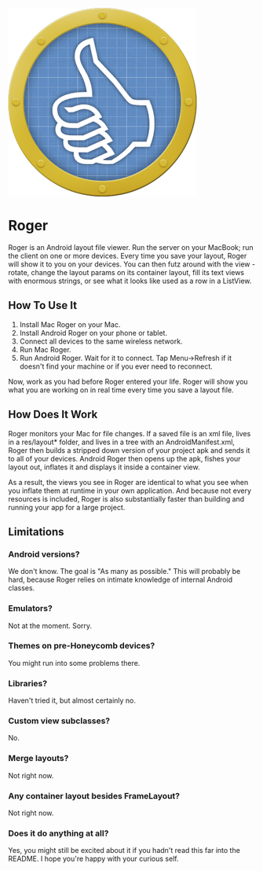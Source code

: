 ![Roger icon](https://github.com/bignerdranch/Roger/raw/master/Android/Roger/res/drawable/roger_icon.png)

Roger
=====

Roger is an Android layout file viewer. Run the server on your MacBook; run the client
on one or more devices. Every time you save your layout, Roger will show it to you on 
your devices. You can then futz around with the view - rotate, change the layout params
on its container layout, fill its text views with enormous strings, or see what it looks
like used as a row in a ListView.

How To Use It
-------------

1. Install Mac Roger on your Mac.
2. Install Android Roger on your phone or tablet.
3. Connect all devices to the same wireless network.
4. Run Mac Roger.
5. Run Android Roger. Wait for it to connect. Tap Menu->Refresh if it 
   doesn't find your machine or if you ever need to reconnect.

Now, work as you had before Roger entered your life. Roger will show you what you 
are working on in real time every time you save a layout file.

How Does It Work
----------------

Roger monitors your Mac for file changes. If a saved file is an xml file, lives in a res/layout*
folder, and lives in a tree with an AndroidManifest.xml, Roger then builds a stripped down
version of your project apk and sends it to all of your devices. Android Roger then opens up 
the apk, fishes your layout out, inflates it and displays it inside a container view.

As a result, the views you see in Roger are identical to what you see when you inflate them at runtime
in your own application. And because not every resources is included, Roger is also substantially faster than building
and running your app for a large project.

Limitations
-----------

### Android versions?

We don't know. The goal is "As many as possible." This will probably be hard, because Roger
relies on intimate knowledge of internal Android classes.

### Emulators?

Not at the moment. Sorry.

### Themes on pre-Honeycomb devices?

You might run into some problems there.

### Libraries?

Haven't tried it, but almost certainly no.

### Custom view subclasses?

No.

### Merge layouts?

Not right now.

### Any container layout besides FrameLayout?

Not right now.

### Does it do anything at all?

Yes, you might still be excited about it if you hadn't read this far
into the README. I hope you're happy with your curious self.
